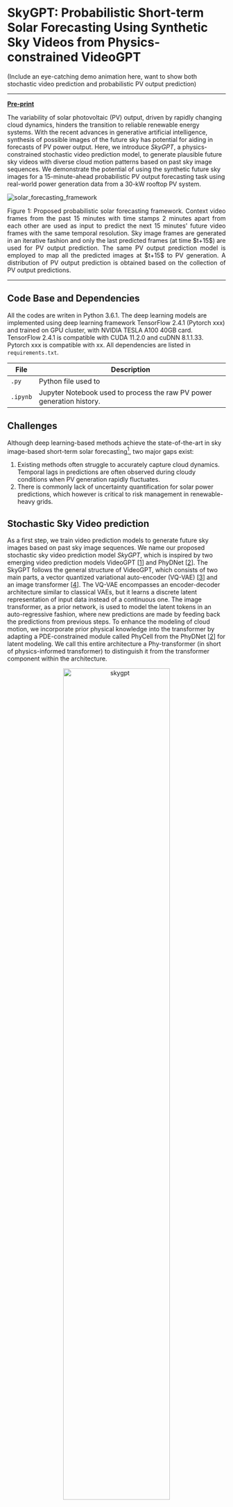 # SkyGPT: Probabilistic Short-term Solar Forecasting Using Synthetic Sky Videos from Physics-constrained VideoGPT

(Include an eye-catching demo animation here, want to show both stochastic video prediction and probabilistic PV output prediction)


---

[**Pre-print**](https://arxiv.org/abs/2306.11682)

The variability of solar photovoltaic (PV) output, driven by rapidly changing cloud dynamics, hinders the transition to reliable renewable energy systems. With the recent advances in generative artificial intelligence, synthesis of possible images of the future sky has potential for aiding in forecasts of PV power output. Here, we introduce *SkyGPT*, a physics-constrained stochastic video prediction model, to generate plausible future sky videos with diverse cloud motion patterns based on past sky image sequences. We demonstrate the potential of using the synthetic future sky images for a 15-minute-ahead probabilistic PV output forecasting task using real-world power generation data from a 30-kW rooftop PV system.

![solar_forecasting_framework](/figures/proposed_forecasting_system_v2.png)
<p align=justify>
Figure 1: Proposed probabilistic solar forecasting framework. Context video frames from the past 15 minutes with time stamps 2 minutes apart from each other are used as input to predict the next 15 minutes' future video frames with the same temporal resolution. Sky image frames are generated in an iterative fashion and only the last predicted frames (at time $t+15$) are used for PV output prediction. The same PV output prediction model is employed to map all the predicted images at $t+15$ to PV generation. A distribution of PV output prediction is obtained based on the collection of PV output predictions.
</p>

---

## Code Base and Dependencies

All the codes are writen in Python 3.6.1. The deep learning models are implemented using deep learning framework TensorFlow 2.4.1 (Pytorch xxx) and trained on GPU cluster, with NVIDIA TESLA A100 40GB card. TensorFlow 2.4.1 is compatible with CUDA 11.2.0 and cuDNN 8.1.1.33. Pytorch xxx is compatible with xx. All dependencies are listed in `requirements.txt`. 

| File | Description |
| ------------- | ------------- |
| `.py` | Python file used to |
| `.ipynb` | Jupyter Notebook used to process the raw PV power generation history.  |

## Challenges
Although deep learning-based methods achieve the state-of-the-art in sky image-based short-term solar forecasting[^1], two major gaps exist:

[^1]: Although as yet there is no common agreement on the classification criterion, we use the definition of forecasting horizon less than 30 minutes in this study for short-term solar forecasting.

1. Existing methods often struggle to accurately capture cloud dynamics. Temporal lags in predictions are often observed during cloudy conditions when PV generation rapidly fluctuates.
2. There is commonly lack of uncertainty quantification for solar power predictions, which however is critical to risk management in renewable-heavy grids.

## Stochastic Sky Video prediction
As a first step, we train video prediction models to generate future sky images based on past sky image sequences. We name our proposed stochastic sky video prediction model *SkyGPT*, which is inspired by two emerging video prediction models VideoGPT [[1](#1)] and PhyDNet [[2](#2)]. The SkyGPT follows the general structure of VideoGPT, which consists of two main parts, a vector quantized variational auto-encoder (VQ-VAE) [[3](#3)] and an image transformer [[4](#4)]. The VQ-VAE encompasses an encoder-decoder architecture similar to classical VAEs, but it learns a discrete latent representation of input data instead of a continuous one. The image transformer, as a prior network, is used to model the latent tokens in an auto-regressive fashion, where new predictions are made by feeding back the predictions from previous steps. To enhance the modeling of cloud motion, we incorporate prior physical knowledge into the transformer by adapting a PDE-constrained module called PhyCell from the PhyDNet [[2](#2)] for latent modeling. We call this entire architecture a Phy-transformer (in short of physics-informed transformer) to distinguish it from the transformer component within the architecture. 

<p align="center">
<img src="figures/SkyGPT_for_future_sky_image_prediction_v2.png" alt="skygpt" width="70%" height="auto">
</p>
<p align=justify>
Figure 2: SkyGPT for future sky image prediction. The prediction is disentangled in the encoding space by the PhyCell and Transformer. For visualization purposes, the next step encodings predicted by PhyCell and Transformer are decoded, which shows that PhyCell captures the physical pattern of the motion, while Transformer is responsible for filling in the prediction with fine-grained details.
</p>

## PV output prediction
As a second step, we train PV output prediction model that learns a mapping from the sky image to concurrent PV power output. Such a mapping can be trained on historical real-world images and then applied to our generated future sky images. An analogy one can think of is the computer vision task of estimating the age of people based on their facial images.

The PV output predictor is based on U-Net [[5](#5)], which has an encoder-bottleneck-decoder architecture and is commonly used in various image segmentation tasks. For the PV output prediction task, a few modifications were made to the architecture of U-Net, including (1) changing the output of the original U-Net to generate a regression result instead of a segmentation map, (2) using residual block for the bottleneck part instead of the classical Convolution-BatchNorm-ReLU structure to ease the network training, (3) pruning the architecture by reducing the number of convolution layers.

<p align="center">
<img src="figures/UNet.png" alt="unet" width="80%" height="auto">
<p align=center>
Figure 3: Modified U-Net architecture for PV output prediction.
</p>

## Dataset
We leverage an in-house dataset ($\mathscr{D}$) with 334,038 aligned pairs of sky images ($\mathcal{I}$) and PV power generation ($\mathcal{P}$) records, $\mathscr{D} = \{(\mathcal{I}_i, \mathcal{P}_i) \mid i\in \mathbb{Z}: 1\leq i\leq 334\mathrm{,}038\}$, for the experiments in this study. Please check out our [paper](https://arxiv.org/abs/2306.11682) for details about the dataset and data processing steps.

Note: This study was conducted before the official release of our curated dataset [SKIPP'D](https://github.com/yuhao-nie/Stanford-solar-forecasting-dataset) [[5](#5)], which is more organized and has a number of updates from the dataset we used here. We encourage the readers to examine the SKIPP'D dataset.

## Results
### Future Sky Images Generated by Video Prediction Models
Here, we demonstrate two examples of predicted videos by SkyGPT compared to benchmark models. The two examples reflect two different cloud dynamics: (a) the sky changing from partly cloudy to overcast condition and (b) the sky changing from partly cloudy to clear sky condition. All models start with the same context frames as input, and *SkyGPT* shows noticeably more accurate and diverse prediction compared with the deteriministic models.

<figure>
    <div style="text-align: center;">
        <!-- Subfigure (a) -->
        <div style="display: inline-block; text-align: center; ">
            <figcaption style="font-size: small;font-style: italic;">(a) The sky condition changing from partly cloudy to overcast</figcaption>
            <img src="figures/video_pred_demo_1.gif" alt="video_pred_demo_1" width="400"/>
        </div>
        <!-- Subfigure (b) -->
        <div style="display: inline-block; text-align: center;">
        <figcaption style="font-size: small;font-style: italic;">(b) The sky condition changing from partly cloudy to clear sky</figcaption>
            <img src="figures/video_pred_demo_2.gif" alt="video_pred_demo_2" width="400"/>
        </div>
    </div>
</figure>

### Generated Sky Images for Probabilistic Solar Forecasting

Here we show a demonstration of our proposed compared with a 

![pred_curve_demo_1](https://github.com/yuhao-nie/SkyGPT-stochastic-sky-video-prediction-for-solar-forecasting/assets/29718809/50c61d7d-987c-485c-a02d-8073fc4187a8)

![pred_curve_demo_2](https://github.com/yuhao-nie/SkyGPT-stochastic-sky-video-prediction-for-solar-forecasting/assets/29718809/c55dc63a-8de8-4099-bfb7-b013fed3efba)

Here is a on the validation and test set 


## Reference
<a id="1">[1]</a> 
Yan, W., Zhang, Y., Abbeel, P. and Srinivas, A., 2021. Videogpt: Video generation using vq-vae and transformers. arXiv preprint arXiv:2104.10157.

<a id="2">[2]</a>
Guen, V.L. and Thome, N., 2020. Disentangling physical dynamics from unknown factors for unsupervised video prediction. In Proceedings of the IEEE/CVF Conference on Computer Vision and Pattern Recognition (pp. 11474-11484).

<a id="3">[3]</a>
Van Den Oord, A. and Vinyals, O., 2017. Neural discrete representation learning. Advances in neural information processing systems, 30.

<a id="4">[4]</a>
Chen, M., Radford, A., Child, R., Wu, J., Jun, H., Luan, D. and Sutskever, I., 2020, November. Generative pretraining from pixels. In International conference on machine learning (pp. 1691-1703). PMLR.

<a id="5">[5]</a>
Nie, Y., Li, X., Scott, A., Sun, Y., Venugopal, V. and Brandt, A., 2023. SKIPP’D: A SKy Images and Photovoltaic Power Generation Dataset for short-term solar forecasting. Solar Energy, 255, pp.171-179.
